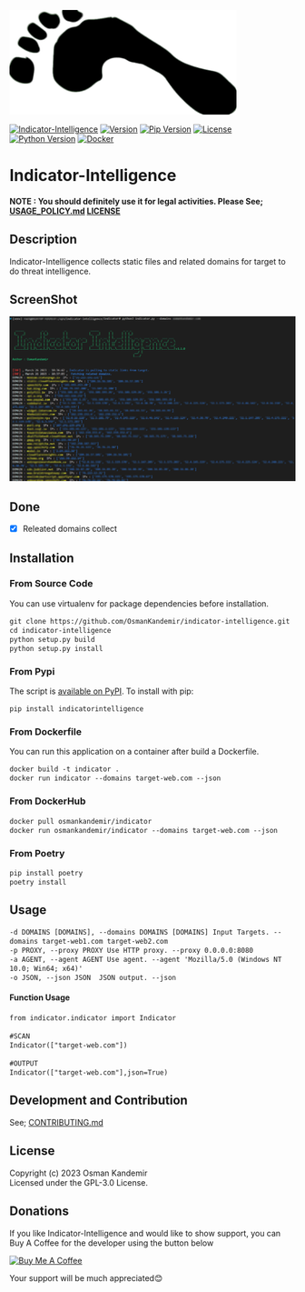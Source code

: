
![Logo](imglogo.png)

[![Indicator-Intelligence](https://img.shields.io/badge/Indicator-Intelligence-blue)](https://www.github.com/OsmanKandemir/indicator-intelligence)
[![Version](https://img.shields.io/badge/version-1.1.0-blue.svg)](https://github.com/OsmanKandemir/indicator-intelligence)
[![Pip Version](https://img.shields.io/badge/pypi-23.0.1-green)](https://www.python.org)
[![License](https://img.shields.io/badge/license-GPL-blue.svg)](https://raw.githubusercontent.com/smicallef/spiderfoot/master/LICENSE)
[![Python Version](https://img.shields.io/badge/python-3.7+-green)](https://www.python.org)
[![Docker](https://img.shields.io/badge/docker-build-important.svg?logo=Docker)](https://www.docker.com)




# Indicator-Intelligence

#### NOTE : You should definitely use it for legal activities. Please See; [USAGE_POLICY.md](USAGE_POLICY.md) [LICENSE](LICENSE)

## Description

Indicator-Intelligence collects static files and related domains for target to do threat intelligence.

## ScreenShot

![](imgtest.png)


## Done
- [x] Releated domains collect

## Installation

### From Source Code

You can use virtualenv for package dependencies before installation.

```
git clone https://github.com/OsmanKandemir/indicator-intelligence.git
cd indicator-intelligence
python setup.py build
python setup.py install
```

### From Pypi

The script is [available on PyPI](https://pypi.org/project/indicatorintelligence/). To install with pip:
```
pip install indicatorintelligence
```

### From Dockerfile

You can run this application on a container after build a Dockerfile.

```
docker build -t indicator .
docker run indicator --domains target-web.com --json
```

### From DockerHub

```
docker pull osmankandemir/indicator
docker run osmankandemir/indicator --domains target-web.com --json
```

### From Poetry

```
pip install poetry
poetry install
```

## Usage

```
-d DOMAINS [DOMAINS], --domains DOMAINS [DOMAINS] Input Targets. --domains target-web1.com target-web2.com
-p PROXY, --proxy PROXY Use HTTP proxy. --proxy 0.0.0.0:8080
-a AGENT, --agent AGENT Use agent. --agent 'Mozilla/5.0 (Windows NT 10.0; Win64; x64)'
-o JSON, --json JSON  JSON output. --json
```

#### Function Usage

```
from indicator.indicator import Indicator

#SCAN
Indicator(["target-web.com"])

#OUTPUT
Indicator(["target-web.com"],json=True)
```

## Development and Contribution

See; [CONTRIBUTING.md](CONTRIBUTING.md)


## License

Copyright (c) 2023 Osman Kandemir \
Licensed under the GPL-3.0 License.

## Donations
If you like Indicator-Intelligence and would like to show support, you can Buy A Coffee for the developer using the button below

<a href="https://www.buymeacoffee.com/OsmanKandemir" target="_blank"><img src="https://cdn.buymeacoffee.com/buttons/default-orange.png" alt="Buy Me A Coffee" height="41" width="174"></a>

Your support will be much appreciated😊